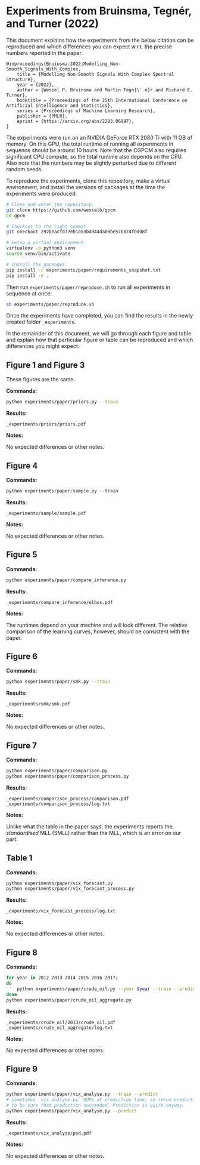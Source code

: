 # Experiments from Bruinsma, Tegnér, and Turner (2022)

This document explains how the experiments from the below citation can be reproduced and
which differences you can expect w.r.t. the precise numbers reported in the paper.

```
@inproceedings{Bruinsma:2022:Modelling_Non-Smooth_Signals_With_Complex,
    title = {Modelling Non-Smooth Signals With Complex Spectral Structure},
    year = {2022},
    author = {Wessel P. Bruinsma and Martin Tegn{\' e}r and Richard E. Turner},
    booktitle = {Proceedings of the 25th International Conference on Artificial Intelligence and Statistics},
    series = {Proceedings of Machine Learning Research},
    publisher = {PMLR},
    eprint = {https://arxiv.org/abs/2203.06997},
}
```

The experiments were run on an NVIDIA GeForce RTX 2080 Ti with 11 GB of memory.
On this GPU, the total runtime of running all experiments in sequence should be around
10 hours.
Note that the CGPCM also requires significant CPU compute, so the total runtime also
depends on the CPU.
Also note that the numbers may be slightly perturbed due to different random seeds.

To reproduce the experiments, clone this repository, make a virtual environment, and
install the versions of packages at the time the experiments were produced:

```bash
# Clone and enter the repository.
git clone https://github.com/wesselb/gpcm
cd gpcm

# Checkout to the right commit.
git checkout 292beacfd77eb1a53b4944da89be57b874f0d08f

# Setup a virtual environment.
virtualenv -p python3 venv
source venv/bin/activate

# Install the packages.
pip install -r experiments/paper/requirements_snapshot.txt
pip install -e .
```

Then run `experiments/paper/reproduce.sh` to run all experiments in sequence at once:

```bash
sh experiments/paper/reproduce.sh
```

Once the experiments have completed, you can find the results in the newly created
folder  `_experiments`.

In the remainder of this document, we will go through each figure and table and explain
how that particular figure or table can be reproduced and which differences you might
expect.

## Figure 1 and Figure 3
These figures are the same.

**Commands:**

```bash
python experiments/paper/priors.py --train
```

**Results:**

```
_experiments/priors/priors.pdf
```

**Notes:**

No expected differences or other notes.

## Figure 4

**Commands:**

```python
python experiments/paper/sample.py --train
```

**Results:**

```
_experiments/sample/sample.pdf
```

**Notes:**

No expected differences or other notes.

## Figure 5

**Commands:**

```bash
python experiments/paper/compare_inference.py
```

**Results:**

```
_experiments/compare_inference/elbos.pdf
```

**Notes:**

The runtimes depend on your machine and will look different.
The relative comparison of the learning curves, however, should be consistent with the
paper.

## Figure 6

**Commands:**

```bash
python experiments/paper/smk.py --train
```

**Results:**

```
_experiments/smk/smk.pdf
```

**Notes:**

No expected differences or other notes.

## Figure 7

**Commands:**

```bash
python experiments/paper/comparison.py
python experiments/paper/comparison_process.py
```

**Results:**

```
_experiments/comparison_process/comparison.pdf
_experiments/comparison_process/log.txt
```

**Notes:**

Unlike what the table in the paper says, the experiments reports the _standardised_ MLL
(SMLL) rather than the MLL, which is an error on our part.

## Table 1

**Commands:**

```bash
python experiments/paper/vix_forecast.py
python experiments/paper/vix_forecast_process.py
```

**Results:**

```
_experiments/vix_forecast_process/log.txt
```

**Notes:**

No expected differences or other notes.

## Figure 8

**Commands:**

```bash
for year in 2012 2013 2014 2015 2016 2017;
do
    python experiments/paper/crude_oil.py --year $year --train --predict
done
python experiments/paper/crude_oil_aggregate.py
```

**Results:**

```
_experiments/crude_oil/2013/crude_oil.pdf
_experiments/crude_oil_aggregate/log.txt
```

**Notes:**

No expected differences or other notes.

## Figure 9

**Commands:**

```bash
python experiments/paper/vix_analyse.py --train --predict
# Sometimes `vix_analyse.py` OOMs at prediction time, so rerun prediction again
# to be sure that prediction succeeded. Prediction is quick anyway.
python experiments/paper/vix_analyse.py --predict
```

**Results:**

```
_experiments/vix_analyse/psd.pdf
```

**Notes:**

No expected differences or other notes.

